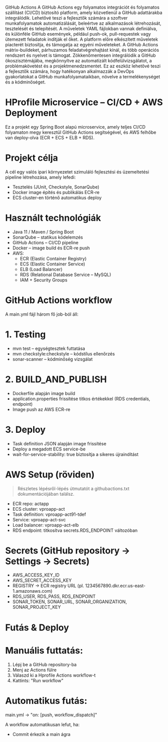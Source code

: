 GitHub Actions
A GitHub Actions egy folyamatos integrációt és folyamatos szállítást (CI/CD) biztosító platform, amely közvetlenül a GitHub adattárakba integrálódik. Lehetővé teszi a fejlesztők számára a szoftver munkafolyamatok automatizálását, beleértve az alkalmazások létrehozását, tesztelését és telepítését. A műveletek YAML fájlokban vannak definiálva, és különféle GitHub események, például push-ok, pull-requestek vagy ütemezett feladatok indítják el őket. A platform előre elkészített műveletek piacterét biztosítja, és támogatja az egyéni műveleteket. A GitHub Actions mátrix-buildeket, párhuzamos feladatvégrehajtást kínál, és több operációs rendszert és nyelvet is támogat. Zökkenőmentesen integrálódik a GitHub ökoszisztémájába, megkönnyítve az automatizált kódfelülvizsgálatot, a problémakövetést és a projektmenedzsmentet. Ez az eszköz lehetővé teszi a fejlesztők számára, hogy hatékonyan alkalmazzák a DevOps gyakorlatokat a GitHub munkafolyamataikban, növelve a termelékenységet és a kódminőséget.

# HProfile Microservice – CI/CD + AWS Deployment

Ez a projekt egy Spring Boot alapú microservice, amely teljes CI/CD folyamaton megy keresztül GitHub Actions segítségével, és AWS felhőbe van deploy-olva (ECR + ECS + ELB + RDS).

# Projekt célja

A cél egy valós ipari környezetet szimuláló fejlesztési és üzemeltetési pipeline létrehozása, amely lefedi:

- Tesztelés (JUnit, Checkstyle, SonarQube)
- Docker image építés és publikálás ECR-re
- ECS cluster-en történő automatikus deploy

# Használt technológiák

- Java 11 / Maven / Spring Boot
- SonarQube – statikus kódelemzés
- GitHub Actions – CI/CD pipeline
- Docker – image build és ECR-re push
- AWS:
  - ECR (Elastic Container Registry)
  - ECS (Elastic Container Service)
  - ELB (Load Balancer)
  - RDS (Relational Database Service – MySQL)
  - IAM + Security Groups

# GitHub Actions workflow

A main.yml fájl három fő job-ból áll:

# 1. Testing

- mvn test – egységtesztek futtatása
- mvn checkstyle:checkstyle – kódstílus ellenőrzés
- sonar-scanner – kódminőség vizsgálat

# 2. BUILD_AND_PUBLISH

- Dockerfile alapján image build
- application.properties frissítése titkos értékekkel (RDS credentials, endpoint)
- Image push az AWS ECR-re

# 3. Deploy

- Task definition JSON alapján image frissítése
- Deploy a megadott ECS service-be
- wait-for-service-stability: true biztosítja a sikeres újraindítást

# AWS Setup (röviden)

> Részletes lépésről-lépés útmutatót a githubactions.txt dokumentációjában találsz.

- ECR repo: actapp
- ECS cluster: vproapp-act
- Task definition: vproapp-act91-tdef
- Service: vproapp-act-svc
- Load balancer: vproapp-act-elb
- RDS endpoint: titkosítva secrets.RDS_ENDPOINT változóban

# Secrets (GitHub repository → Settings → Secrets)

- AWS_ACCESS_KEY_ID
- AWS_SECRET_ACCESS_KEY
- REGISTRY → ECR registry URL (pl. 1234567890.dkr.ecr.us-east-1.amazonaws.com)
- RDS_USER, RDS_PASS, RDS_ENDPOINT
- SONAR_TOKEN, SONAR_URL, SONAR_ORGANIZATION, SONAR_PROJECT_KEY

# Futás & Deploy

# Manuális futtatás:

1. Lépj be a GitHub repository-ba
2. Menj az Actions fülre
3. Válaszd ki a Hprofile Actions workflow-t
4. Kattints: "Run workflow"

# Automatikus futás:

main.yml -> "on: [push, workflow_dispatch]"

A workflow automatikusan lefut, ha:

- Commit érkezik a main ágra
